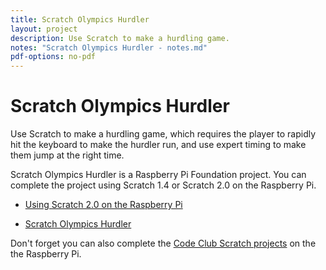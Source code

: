 ```yaml
---
title: Scratch Olympics Hurdler
layout: project
description: Use Scratch to make a hurdling game. 
notes: "Scratch Olympics Hurdler - notes.md"
pdf-options: no-pdf
---
```


# Scratch Olympics Hurdler

Use Scratch to make a hurdling game, which requires the player to rapidly hit the keyboard to make the hurdler run, and use expert timing to make them jump at the right time.

Scratch Olympics Hurdler is a Raspberry Pi Foundation project. You can complete the project using Scratch 1.4 or Scratch 2.0 on the Raspberry Pi. 

+ [Using Scratch 2.0 on the Raspberry Pi](https://www.raspberrypi.org/learning/using-scratch2/)

+ [Scratch Olympics Hurdler](https://www.raspberrypi.org/learning/scratch-olympics-hurdler/)

Don't forget you can also complete the [Code Club Scratch projects](https://codeclubprojects.org/en-GB/scratch/) on the the Raspberry Pi. 

